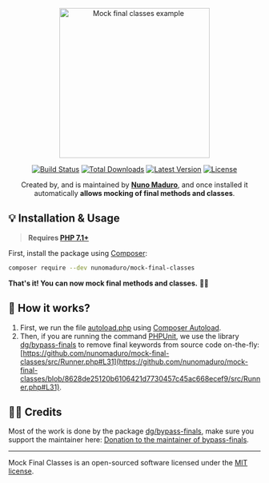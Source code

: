 <p align="center">
    <img src="https://raw.githubusercontent.com/nunomaduro/mock-final-classes/master/docs/doc.png" alt="Mock final classes example" height="300">
</p>

<p align="center">
  <a href="https://travis-ci.org/nunomaduro/mock-final-classes"><img src="https://img.shields.io/travis/nunomaduro/mock-final-classes/master.svg" alt="Build Status"></img></a>
  <a href="https://packagist.org/packages/nunomaduro/mock-final-classes"><img src="https://poser.pugx.org/nunomaduro/mock-final-classes/d/total.svg" alt="Total Downloads"></a>
  <a href="https://packagist.org/packages/nunomaduro/mock-final-classes"><img src="https://poser.pugx.org/nunomaduro/mock-final-classes/v/stable.svg" alt="Latest Version"></a>
  <a href="https://packagist.org/packages/nunomaduro/mock-final-classes"><img src="https://poser.pugx.org/nunomaduro/mock-final-classes/license.svg" alt="License"></a>
</p>

<p align="center">
	Created by, and is maintained by <strong><a href="https://twitter.com/enunomaduro">Nuno Maduro</a></strong>, and once installed it automatically <strong>allows mocking of final methods and classes</strong>.
</p>

## 💡 Installation & Usage

> **Requires [PHP 7.1+](https://php.net/releases/)**

First, install the package using [Composer](https://getcomposer.org):

```bash
composer require --dev nunomaduro/mock-final-classes
```

**That's it! You can now mock final methods and classes.** 🏄‍♂️

## 🤯 How it works?

1. First, we run the file [autoload.php](https://github.com/nunomaduro/mock-final-classes/blob/master/autoload.php) using [Composer Autoload](https://github.com/nunomaduro/mock-final-classes/blob/8628de25120b6106421d7730457c45ac668ecef9/composer.json#L35).
2. Then, if you are running the command [PHPUnit](https://github.com/nunomaduro/mock-final-classes/blob/master/src/Frameworks/PhpUnit.php), we use the library [dg/bypass-finals](https://github.com/dg/bypass-finals) to remove final keywords from source code on-the-fly: [https://github.com/nunomaduro/mock-final-classes/src/Runner.php#L31](https://github.com/nunomaduro/mock-final-classes/blob/8628de25120b6106421d7730457c45ac668ecef9/src/Runner.php#L31).

## 👏🏻 Credits

Most of the work is done by the package [dg/bypass-finals](https://github.com/dg/bypass-finals), make sure you support the maintainer here: [Donation to the maintainer of bypass-finals](https://nette.org/make-donation?to=bypass-finals).

---

Mock Final Classes is an open-sourced software licensed under the [MIT license](LICENSE.md).
